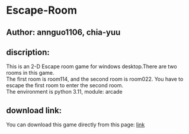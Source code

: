 # Escape-Room
## Author: annguo1106, chia-yuu

## discription:
This is an 2-D Escape room game for windows desktop.There are two rooms in this game. \
The first room is room114, and the second room is room022. You have to escape the first room to enter the second room. \
The environment is python 3.11, module: arcade

## download link:
You can download this game directly from this page:
[link](https://ann1106.itch.io/escape-nycucs)